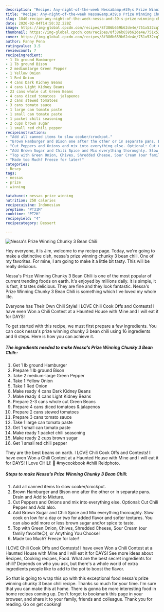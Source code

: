```yaml
---
description: "Recipe: Any-night-of-the-week Nessa&amp;#39;s Prize Winning Chunky 3 Bean Chili"
title: "Recipe: Any-night-of-the-week Nessa&amp;#39;s Prize Winning Chunky 3 Bean Chili"
slug: 1840-recipe-any-night-of-the-week-nessa-and-39-s-prize-winning-chunky-3-bean-chili
date: 2020-02-04T14:50:32.228Z
image: https://img-global.cpcdn.com/recipes/8f386b659b62de4e/751x532cq70/nessas-prize-winning-chunky-3-bean-chili-recipe-main-photo.jpg
thumbnail: https://img-global.cpcdn.com/recipes/8f386b659b62de4e/751x532cq70/nessas-prize-winning-chunky-3-bean-chili-recipe-main-photo.jpg
cover: https://img-global.cpcdn.com/recipes/8f386b659b62de4e/751x532cq70/nessas-prize-winning-chunky-3-bean-chili-recipe-main-photo.jpg
author: Fanny Pena
ratingvalue: 3.5
reviewcount: 7
recipeingredient:
- 1 lb ground Hamburger
- 1 lb ground Bison
- 2 mediumlarge Green Pepper
- 1 Yellow Onion
- 1 Red Onion
- 4 cans Dark Kidney Beans
- 4 cans Light Kidney Beans
- 23 cans whole cut Green Beans
- 4 cans diced tomatoes  jalapenos
- 2 cans stewed tomatoes
- 3 cans tomato sauce
- 1 large can tomato paste
- 1 small can tomato paste
- 1 packet chili seasoning
- 2 cups brown sugar
- 1 small red chili pepper
recipeinstructions:
- "Add all canned items to slow cooker/crockpot."
- "Brown Hamburger and Bison one after the other or in separate pans. Drain and Add to Mixture."
- "Cut Peppers and Onions and mix into everything else. Optional: Cut Chili Pepper and Add also."
- "Add Brown Sugar and Chili Spice and Mix everything thoroughly. Slow cook on low for a day or two for added flavor and softer textures. You can also add more or less brown sugar and/or spice to taste."
- "Top with Green Onion, Chives, Shredded Cheese, Sour Cream (our family favorite😉), or Anything You Choose!"
- "Made too Much? Freeze for later!"
categories:
- Resep
tags:
- nessas
- prize
- winning

katakunci: nessas prize winning
nutrition: 258 calories
recipecuisine: Indonesian
preptime: "PT31M"
cooktime: "PT2H"
recipeyield: "4"
recipecategory: Dessert

---
```



![Nessa&#39;s Prize Winning Chunky 3 Bean Chili](https://img-global.cpcdn.com/recipes/8f386b659b62de4e/751x532cq70/nessas-prize-winning-chunky-3-bean-chili-recipe-main-photo.jpg)

Hey everyone, it is Jim, welcome to my recipe page. Today, we're going to make a distinctive dish, nessa&#39;s prize winning chunky 3 bean chili. One of my favorites. For mine, I am going to make it a little bit tasty. This will be really delicious.

Nessa&#39;s Prize Winning Chunky 3 Bean Chili is one of the most popular of current trending foods on earth. It's enjoyed by millions daily. It is simple, it is fast, it tastes delicious. They are fine and they look fantastic. Nessa&#39;s Prize Winning Chunky 3 Bean Chili is something which I've loved my whole life.

Everyone has Their Own Chili Style! I LOVE Chili Cook Offs and Contests! I have even Won a Chili Contest at a Haunted House with Mine and I will eat it for DAYS!


To get started with this recipe, we must first prepare a few ingredients. You can cook nessa&#39;s prize winning chunky 3 bean chili using 16 ingredients and 6 steps. Here is how you can achieve it.

##### The ingredients needed to make Nessa&#39;s Prize Winning Chunky 3 Bean Chili::

1. Get 1 lb ground Hamburger
1. Prepare 1 lb ground Bison
1. Take 2 medium-large Green Pepper
1. Take 1 Yellow Onion
1. Take 1 Red Onion
1. Make ready 4 cans Dark Kidney Beans
1. Make ready 4 cans Light Kidney Beans
1. Prepare 2-3 cans whole cut Green Beans
1. Prepare 4 cans diced tomatoes &amp; jalapenos
1. Prepare 2 cans stewed tomatoes
1. Prepare 3 cans tomato sauce
1. Take 1 large can tomato paste
1. Get 1 small can tomato paste
1. Make ready 1 packet chili seasoning
1. Make ready 2 cups brown sugar
1. Get 1 small red chili pepper


They are the best beans on earth. I LOVE Chili Cook Offs and Contests! I have even Won a Chili Contest at a Haunted House with Mine and I will eat it for DAYS! I Love CHILI! 🍅 #mycookbook #chili Reidphoto. 

##### Steps to make Nessa&#39;s Prize Winning Chunky 3 Bean Chili:

1. Add all canned items to slow cooker/crockpot.
1. Brown Hamburger and Bison one after the other or in separate pans. Drain and Add to Mixture.
1. Cut Peppers and Onions and mix into everything else. Optional: Cut Chili Pepper and Add also.
1. Add Brown Sugar and Chili Spice and Mix everything thoroughly. Slow cook on low for a day or two for added flavor and softer textures. You can also add more or less brown sugar and/or spice to taste.
1. Top with Green Onion, Chives, Shredded Cheese, Sour Cream (our family favorite😉), or Anything You Choose!
1. Made too Much? Freeze for later!


I LOVE Chili Cook Offs and Contests! I have even Won a Chili Contest at a Haunted House with Mine and I will eat it for DAYS! See more ideas about Recipes, Cooking recipes, Food. What are the best secret ingredients for chili? Depends on who you ask, but there&#39;s a whole world of extra ingredients people like to add to the pot to boost the flavor. 

So that is going to wrap this up with this exceptional food nessa&#39;s prize winning chunky 3 bean chili recipe. Thanks so much for your time. I'm sure that you can make this at home. There is gonna be more interesting food in home recipes coming up. Don't forget to bookmark this page in your browser, and share it to your family, friends and colleague. Thank you for reading. Go on get cooking!
